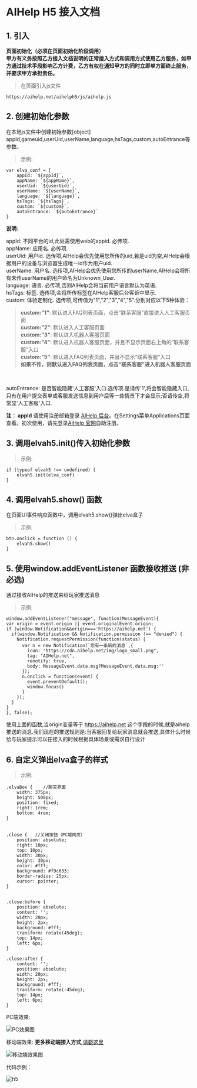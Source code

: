 # AIHelp H5 接入文档 
## 1. 引入 

**页面初始化（必须在页面初始化阶段调用）**<br />
**甲方有义务按照乙方接入文档说明的正常接入方式和调用方式使用乙方服务，如甲方通过技术手段影响乙方计费，乙方有权在通知甲方的同时立即单方面终止服务，并要求甲方承担责任。**<br />

>在页面引入js文件

	https://aihelp.net/aihelph5/js/aihelp.js

## 2. 创建初始化参数
在本地js文件中创建初始参数[object] appId,gameuid,userUid,userName,language,hsTags,custom,autoEntrance等参数。

>示例:

	var elva_conf = {
		appId: `${appId}`,
		appName: `${appName}`,
		userUid: `${userUid}`,
		userName: `${userName}`,
		language: `${language}`,
		hsTags: `${hsTags}`,
		custom: `${custom}`,
		autoEntrance: `${autoEntrance}`
	}  

**说明:**<br /> 

appId: 不同平台的id,此处需使用web的appid. 必传项.<br />
appName: 应用名. 必传项.<br />
userUid: 用户id. 选传项,AIHelp会优先使用您所传的uid,若是uid为空,AIHelp会根据用户的设备与浏览器生成唯一id作为用户uid.<br />
userName: 用户名. 选传项,AIHelp会优先使用您所传的userName,AIHelp会将所有未传userName的用户命名为Unknown_User.<br />
language: 语言. 必传项,否则AIHelp会将当前用户语言默认为英语.<br />
hsTags: 标签. 选传项,会将所传标签在AIHelp客服后台客诉中显示.<br />
custom: 体验定制化. 选传项,可传值为"1","2","3","4","5".分别对应以下5种体验：<br />

> **custom:"1"**:  默认进入FAQ列表页面，点击“联系客服”直接进入人工客服页面<br />
> **custom:"2"**:  默认进入人工客服页面<br />
> **custom:"3"**:  默认进入机器人客服页面<br />
> **custom:"4"**:  默认进入机器人客服页面，并且不显示页面右上角的“联系客服”入口<br />
> **custom:"5"**:  默认进入FAQ列表页面，并且不显示“联系客服”入口<br />
> **如果不传，则默认进入FAQ列表页面，点击“联系客服”进入机器人客服页面**
<br />

autoEntrance: 是否智能隐藏'人工客服'入口.选传项.是请传'1',将会智能隐藏入口,只有在用户提交表单或客服发送信息到用户后等一些情景下才会显示;否请传空,将常显'人工客服'入口.

    
**注： appId** 请使用注册邮箱登录 [AIHelp 后台](https://console.aihelp.net/elva)。在Settings菜单Applications页面查看。初次使用，请先登录[AIHelp 官网](http://aihelp.net/index.html)自助注册。<br />

## 3.	调用elvah5.init()传入初始化参数
>示例:

	if (typeof elvah5 !== undefined) { 
		elvah5.init(elva_conf)     
	} 
  
## 4.	调用elvah5.show() 函数
在页面UI事件响应函数中，调用elvah5.show()弹出elva盒子
> 示例:

	btn.onclick = function () { 
		elvah5.show()  
	}

## 5.	使用window.addEventListener 函数接收推送 (非必选)
通过接收AIHelp的推送来给玩家推送消息
> 示例:

	window.addEventListener("message", function(MessageEvent){
    var origin = event.origin || event.originalEvent.origin;
    if (window.Notification&&origin==='https://aihelp.net') {
      if(window.Notification && Notification.permission !== "denied") {
        Notification.requestPermission(function(status) {
          var n = new Notification(`您有一条新的消息`,{
            icon: "https://cdn.aihelp.net/img/logo_small.png",
            tag: "AIHelp.net",
            renotify: true,
            body: MessageEvent.data.msg?MessageEvent.data.msg:''
          }); 
          n.onclick = function(event) {
            event.preventDefault(); 
            window.focus()
          }
        });
      }
    }
    }, false);
  

使用上面的函数,当origin变量等于 https://aihelp.net 这个字段的时候,就是aihelp推送的消息.我们现在的推送规则是:当客服回复给玩家消息就会推送,具体什么时候给与玩家提示可以在接入的时候根据具体场景或需求自行设计

## 6.	自定义弹出elva盒子的样式
> 示例:

	.elvaBox {    //聊天界面
		width: 375px;
		height: 500px;
		position: fixed;
		right: 1rem;
		bottom: 4rem;
	}


	.close {   //关闭按钮（PC端网页）
		position: absolute;
		right: 10px;
		top: 10px;
		width: 30px;
		height: 30px;
		color: #fff;
		background: #f9c633;
		border-radius: 25px;
		cursor: pointer;
	}
	

	.close:before {
		position: absolute;
		content: '';
		width: 20px;
		height: 2px;
		background: #fff;
		transform: rotate(45deg);
		top: 14px;
		left: 6px;
	}

	.close:after {
		content: '';
		position: absolute;
		width: 20px;
		height: 2px;
		background: #fff;
		transform: rotate(-45deg);
		top: 14px;
		left: 6px;
	}

PC端效果:

![PC效果图](https://github.com/AIHELP-NET/Pictures/blob/master/AIHelp-H5-on-PC(1).jpg "h5")

移动端效果:       **更多移动端接入方式,**[请戳这里](https://github.com/AI-HELP/H5-access-stable/blob/master/more_reference_CN.md)

![移动端效果图](https://github.com/AIHELP-NET/Pictures/blob/master/AIHelp-H5-on-mobile(1).jpg "h5")

代码示例：

![h5](https://github.com/AI-HELP/H5-access-stable/blob/master/AIHelp-H5-on-mobile(2).png "h5")
